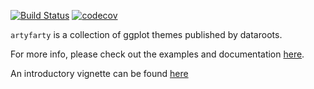 [![Build Status](https://travis-ci.org/Bart6114/artyfarty.svg?branch=master)](https://travis-ci.org/Bart6114/artyfarty)
[![codecov](https://codecov.io/gh/Bart6114/artyfarty/branch/master/graph/badge.svg)](https://codecov.io/gh/Bart6114/artyfarty)

`artyfarty` is a collection of ggplot themes published by dataroots. 

For more info, please check out the examples and documentation [here](https://datarootsio.github.io/artyfarty).

An introductory vignette can be found [here](https://datarootsio.github.io/artyfarty/articles/introduction.html)
